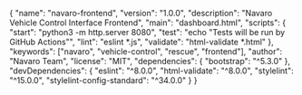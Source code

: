 {
  "name": "navaro-frontend",
  "version": "1.0.0",
  "description": "Navaro Vehicle Control Interface Frontend",
  "main": "dashboard.html",
  "scripts": {
    "start": "python3 -m http.server 8080",
    "test": "echo \"Tests will be run by GitHub Actions\"",
    "lint": "eslint *.js",
    "validate": "html-validate *.html"
  },
  "keywords": ["navaro", "vehicle-control", "rescue", "frontend"],
  "author": "Navaro Team",
  "license": "MIT",
  "dependencies": {
    "bootstrap": "^5.3.0"
  },
  "devDependencies": {
    "eslint": "^8.0.0",
    "html-validate": "^8.0.0",
    "stylelint": "^15.0.0",
    "stylelint-config-standard": "^34.0.0"
  }
}